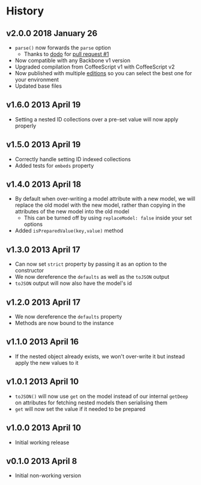 # History

## v2.0.0 2018 January 26
- `parse()` now forwards the `parse` option
    - Thanks to [dodo](https://github.com/dodo) for [pull request #1](https://github.com/bevry/backbone-nesty/pull/1)
- Now compatible with any Backbone v1 version
- Upgraded compilation from CoffeeScript v1 with CoffeeScript v2
- Now published with multiple [editions](https://github.com/bevry/editions) so you can select the best one for your environment
- Updated base files

## v1.6.0 2013 April 19
- Setting a nested ID collections over a pre-set value will now apply properly

## v1.5.0 2013 April 19
- Correctly handle setting ID indexed collections
- Added tests for `embeds` property

## v1.4.0 2013 April 18
- By default when over-writing a model attribute with a new model, we will replace the old model with the new model, rather than copying in the attributes of the new model into the old model
    - This can be turned off by using `replaceModel: false` inside your set options
- Added `isPreparedValue(key,value)` method

## v1.3.0 2013 April 17
- Can now set `strict` property by passing it as an option to the constructor
- We now dereference the `defaults` as well as the `toJSON` output
- `toJSON` output will now also have the model's id

## v1.2.0 2013 April 17
- We now dereference the `defaults` property
- Methods are now bound to the instance

## v1.1.0 2013 April 16
- If the nested object already exists, we won't over-write it but instead apply the new values to it

## v1.0.1 2013 April 10
- `toJSON()` will now use `get` on the model instead of our internal `getDeep` on attributes for fetching nested models then serialising them
- `get` will now set the value if it needed to be prepared

## v1.0.0 2013 April 10
- Initial working release

## v0.1.0 2013 April 8
- Initial non-working version
